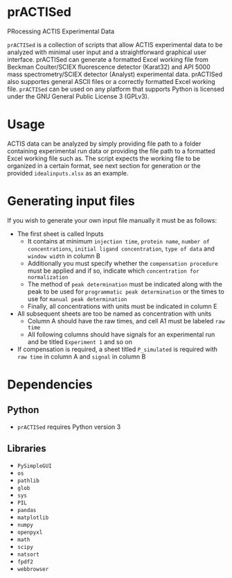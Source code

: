 # prACTISed
PRocessing ACTIS Experimental Data

```prACTISed``` is a collection of scripts that allow ACTIS experimental data to be analyzed with minimal user input and a straightforward graphical user interface. prACTISed can generate a formatted Excel working file from Beckman Coulter/SCIEX fluorescence detector (Karat32) and API 5000 mass spectrometry/SCIEX detector (Analyst) experimental data. prACTISed also supportes general ASCII files or a correctly formatted Excel working file. ```prACTISed``` can be used on any platform that supports Python is licensed under the GNU General Public License 3 (GPLv3).

# Usage

ACTIS data can be analyzed by simply providing file path to a folder containing experimental run data or providing the file path to a formatted Excel working file such as. The script expects the working file to be organized in a certain format, see next section for generation or the provided ```idealinputs.xlsx``` as an example.

# Generating input files

If you wish to generate your own input file manually it must be as follows:
* The first sheet is called Inputs
  * It contains at minimum ```injection time```, ```protein name```, ```number of concentrations```, ```initial ligand concentration```, ```type of data``` and ```window width``` in column B
  * Additionally you must specify whether the ```compensation procedure``` must be applied and if so, indicate which ```concentration for normalization```
  * The method of ```peak determination``` must be indicated along with the peak to be used for ```programmatic peak determination``` or the times to use for ```manual peak determination```
  * Finally, all concentrations with units must be indicated in column E
* All subsequent sheets are too be named as concentration with units
  * Column A should have the raw times, and cell A1 must be labeled ```raw time```
  * All following columns should have signals for an experimental run and be titled ```Experiment 1``` and so on
* If compensation is required, a sheet titled ```P_simulated``` is required with ```raw time``` in column A and ```signal``` in column B

# Dependencies
## Python
* ```prACTISed``` requires Python version 3
## Libraries
* ```PySimpleGUI```
* ```os```
* ```pathlib```
* ```glob```
* ```sys```
* ```PIL``` 
* ```pandas```
* ```matplotlib```
* ```numpy```
* ```openpyxl```
* ```math```
* ```scipy```
* ```natsort```
* ```fpdf2```
* ```webbrowser```
